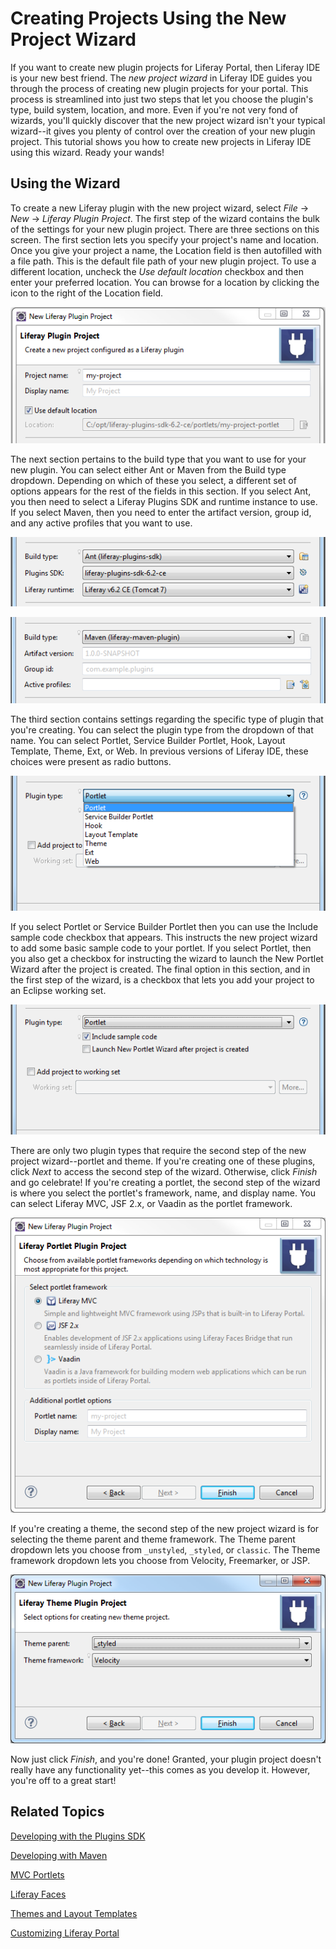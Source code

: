 # Creating Projects Using the New Project Wizard

If you want to create new plugin projects for Liferay Portal, then Liferay IDE 
is your new best friend. The *new project wizard* in Liferay IDE guides you 
through the process of creating new plugin projects for your portal. This 
process is streamlined into just two steps that let you choose the plugin's 
type, build system, location, and more. Even if you're not very fond of wizards, 
you'll quickly discover that the new project wizard isn't your typical 
wizard--it gives you plenty of control over the creation of your new plugin 
project. This tutorial shows you how to create new projects in Liferay IDE using 
this wizard. Ready your wands!

## Using the Wizard

To create a new Liferay plugin with the new project wizard, select 
*File* &rarr; *New* &rarr; *Liferay Plugin Project*. The first step of the 
wizard contains the bulk of the settings for your new plugin project. There are 
three sections on this screen. The first section lets you specify your project's 
name and location. Once you give your project a name, the Location field is then 
autofilled with a file path. This is the default file path of your new plugin 
project. To use a different location, uncheck the *Use default location* 
checkbox and then enter your preferred location. You can browse for a location 
by clicking the icon to the right of the Location field.

![Figure 1: The first section of the new project wizard lets you specify your project's name and location on disk.](../../images/liferay-ide-new-plugin-name-loc.png)

The next section pertains to the build type that you want to use for your new 
plugin. You can select either Ant or Maven from the Build type dropdown. 
Depending on which of these you select, a different set of options appears for 
the rest of the fields in this section. If you select Ant, you then need to 
select a Liferay Plugins SDK and runtime instance to use. If you select Maven, 
then you need to enter the artifact version, group id, and any active profiles 
that you want to use.

![Figure 2: When you select Ant as the build type, you need to also specify a Liferay Plugins SDK and runtime.](../../images/liferay-ide-build-type-ant.png)

![Figure 3: When you select Maven as the build type, enter the artifact version, group id, and active profile.](../../images/liferay-ide-build-type-maven.png)

The third section contains settings regarding the specific type of plugin that 
you're creating. You can select the plugin type from the dropdown of that name. 
You can select Portlet, Service Builder Portlet, Hook, Layout Template, Theme, 
Ext, or Web. In previous versions of Liferay IDE, these choices were present as 
radio buttons.

![Figure 4: The Plugin type dropdown lets you specify the type of plugin project to create.](../../images/liferay-ide-new-plugin-type.png)

If you select Portlet or Service Builder Portlet then you can use the Include 
sample code checkbox that appears. This instructs the new project wizard to add 
some basic sample code to your portlet. If you select Portlet, then you also get 
a checkbox for instructing the wizard to launch the New Portlet Wizard after the 
project is created. The final option in this section, and in the first step of 
the wizard, is a checkbox that lets you add your project to an Eclipse working 
set.

![Figure 5: When Portlet is selected from the dropdown, two checkboxes appear with additional options.](../../images/liferay-ide-new-plugin-portlet.png)

There are only two plugin types that require the second step of the new project 
wizard--portlet and theme. If you're creating one of these plugins, click *Next* 
to access the second step of the wizard. Otherwise, click *Finish* and go 
celebrate! If you're creating a portlet, the second step of the wizard is where 
you select the portlet's framework, name, and display name. You can select 
Liferay MVC, JSF 2.x, or Vaadin as the portlet framework.

![Figure 6: When creating a portlet, step two of the wizard lets you select the portlet framework to use.](../../images/liferay-ide-new-plugin-portlet-fw.png)

If you're creating a theme, the second step of the new project wizard is for 
selecting the theme parent and theme framework. The Theme parent dropdown lets 
you choose from `_unstyled`, `_styled`, or `classic`. The Theme framework 
dropdown lets you choose from Velocity, Freemarker, or JSP.

![Figure 7: When creating a theme, step two of the wizard lets you select the theme's parent and framework.](../../images/liferay-ide-new-plugin-theme-fw.png)

Now just click *Finish*, and you're done! Granted, your plugin project doesn't 
really have any functionality yet--this comes as you develop it. However, you're 
off to a great start!

## Related Topics

[Developing with the Plugins SDK](/develop/tutorials/-/knowledge_base/plugins-sdk)

[Developing with Maven](/develop/tutorials/-/knowledge_base/maven)

[MVC Portlets](/develop/tutorials/-/knowledge_base/developing-jsp-portlets-using-liferay-mvc)

[Liferay Faces](/develop/tutorials/-/knowledge_base/liferay-faces-jsf-portlets)

[Themes and Layout Templates](/develop/tutorials/-/knowledge_base/themes-and-layout-templates)

[Customizing Liferay Portal](/develop/tutorials/-/knowledge_base/customizing-liferay-portal)
